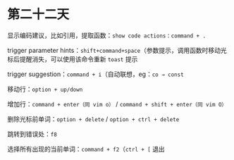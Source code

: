 # 第二十二天

显示编码建议，比如引用，提取函数：`show code actions：command + .`

trigger parameter hints：`shift+command+space`（参数提示，调用函数时移动光标后提醒消失，可以使用该命令重新 `toast` 提示

trigger suggestion：`command + i`（自动联想，eg：`co → const`

移动行：`option + up/down`

增加行：`command + enter（同 vim o）` / `command + shift + enter（同 vim O）`

删除光标前单词：`option + delete` / `option + ctrl + delete`

跳转到错误处：`f8`

选择所有出现的当前单词：`command + f2`（`ctrl + [` 退出
